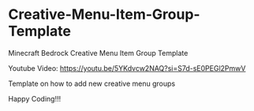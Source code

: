 # Creative-Menu-Item-Group-Template
Minecraft Bedrock Creative Menu Item Group Template

Youtube Video:
https://youtu.be/5YKdvcw2NAQ?si=S7d-sE0PEGl2PmwV

Template on how to add new creative menu groups

Happy Coding!!!
